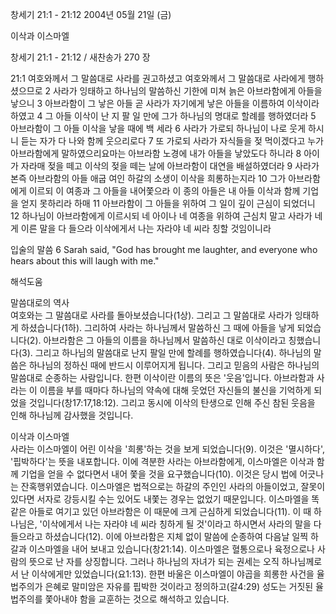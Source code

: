 창세기 21:1 - 21:12 
2004년 05월 21일 (금)

이삭과 이스마엘



창세기 21:1 - 21:12 / 새찬송가 270 장


21:1 여호와께서 그 말씀대로 사라를 권고하셨고 여호와께서 그 말씀대로 사라에게 행하셨으므로 2 사라가 잉태하고 하나님의 말씀하신 기한에 미쳐 늙은 아브라함에게 아들을 낳으니 3 아브라함이 그 낳은 아들 곧 사라가 자기에게 낳은 아들을 이름하여 이삭이라 하였고 4 그 아들 이삭이 난 지 팔 일 만에 그가 하나님의 명대로 할례를 행하였더라 5 아브라함이 그 아들 이삭을 낳을 때에 백 세라 6 사라가 가로되 하나님이 나로 웃게 하시니 듣는 자가 다 나와 함께 웃으리로다 7 또 가로되 사라가 자식들을 젖 먹이겠다고 누가 아브라함에게 말하였으리요마는 아브라함 노경에 내가 아들을 낳았도다 하니라 8 아이가 자라매 젖을 떼고 이삭의 젖을 떼는 날에 아브라함이 대연을 배설하였더라 9 사라가 본즉 아브라함의 아들 애굽 여인 하갈의 소생이 이삭을 희롱하는지라 10 그가 아브라함에게 이르되 이 여종과 그 아들을 내어쫓으라 이 종의 아들은 내 아들 이삭과 함께 기업을 얻지 못하리라 하매 11 아브라함이 그 아들을 위하여 그 일이 깊이 근심이 되었더니 12 하나님이 아브라함에게 이르시되 네 아이나 네 여종을 위하여 근심치 말고 사라가 네게 이른 말을 다 들으라 이삭에게서 나는 자라야 네 씨라 칭할 것임이니라

입술의 말씀
6 Sarah said, "God has brought me laughter, and everyone who hears about this will laugh with me."

해석도움





말씀대로의 역사  
여호와는 그 말씀대로 사라를 돌아보셨습니다(1상). 그리고 그 말씀대로 사라가 잉태하게 하셨습니다(1하). 그리하여 사라는 하나님께서 말씀하신 그 때에 아들을 낳게 되었습니다(2). 아브라함은 그 아들의 이름을 하나님께서 말씀하신 대로 이삭이라고 칭했습니다(3). 그리고 하나님의 말씀대로 난지 팔일 만에 할례를 행하였습니다(4). 하나님의 말씀은 하나님의 정하신 때에 반드시 이루어지게 됩니다. 그리고 믿음의 사람은 하나님의 말씀대로 순종하는 사람입니다. 한편 이삭이란 이름의 뜻은 '웃음'입니다. 아브라함과 사라는 이 이름을 부를 때마다 하나님의 약속에 대해 웃었던 자신들의 불신을 기억하게 되었을 것입니다(창17:17,18:12). 그리고 동시에 이삭의 탄생으로 인해 주신 참된 웃음을 인해 하나님께 감사했을 것입니다.   

이삭과 이스마엘  
사라는 이스마엘이 어린 이삭을 '희롱'하는 것을 보게 되었습니다(9). 이것은 '멸시하다', '핍박하다'는 뜻을 내포합니다. 이에 격분한 사라는 아브라함에게, 이스마엘은 이삭과 함께 기업을 얻을 수 없다면서 내어 쫓을 것을 요구했습니다(10). 이것은 당시 법에 어긋나는 잔혹행위였습니다. 이스마엘은 법적으로는 하갈의 주인인 사라의 아들이었고, 잘못이 있다면 서자로 강등시킬 수는 있어도 내쫓는 경우는 없었기 때문입니다. 이스마엘을 똑같은 아들로 여기고 있던 아브라함은 이 때문에 크게 근심하게 되었습니다(11). 이 때 하나님은, '이삭에게서 나는 자라야 네 씨라 칭하게 될 것'이라고 하시면서 사라의 말을 다 들으라고 하셨습니다(12). 이에 아브라함은 지체 없이 말씀에 순종하여 다음날 일찍 하갈과 이스마엘을 내어 보내고 있습니다(창21:14). 이스마엘은 혈통으로나 육정으로나 사람의 뜻으로 난 자를 상징합니다. 그러나 하나님의 자녀가 되는 권세는 오직 하나님께로서 난 이삭에게만 있었습니다(요1:13). 한편 바울은 이스마엘이 야곱을 희롱한 사건을 율법주의가 은혜로 말미암은 자유를 핍박한 것이라고 정의하고(갈4:29) 성도는 거짓된 율법주의를 쫓아내야 함을 교훈하는 것으로 해석하고 있습니다.